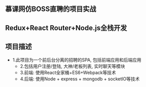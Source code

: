 ## 慕课网仿BOSS直聘的项目实战

## Redux+React Router+Node.js全栈开发

## 项目描述

  * 1.此项目为一个前后台分离的招聘的SPA, 包括前端应用和后端应用
	* 2.包括用户注册/登陆, 大神/老板列表, 实时聊天等模块
	* 3.前端: 使用React全家桶+ES6+Webpack等技术
	* 4.后端: 使用Node + express + mongodb + socketIO等技术
